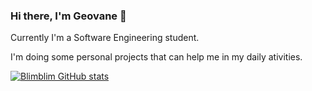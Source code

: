 ### Hi there, I'm Geovane 👋

Currently I'm a Software Engineering student.

I'm doing some personal projects that can help me in my daily ativities.

[![Blimblim GitHub stats](https://github-readme-stats.vercel.app/api?username=BlimblimCFT&count_private=true&show_icons=true&theme=maroongold)](https://github.com/anuraghazra/github-readme-stats)

<!--
**BlimblimCFT/BlimblimCFT** is a ✨ _special_ ✨ repository because its `README.md` (this file) appears on your GitHub profile.

Here are some ideas to get you started:

- 🔭 I’m currently working on ...
- 🌱 I’m currently learning ...
- 👯 I’m looking to collaborate on ...
- 🤔 I’m looking for help with Discord BOT Integration with Whatsapp Cloud API
- 💬 Ask me about anything
- 📫 How to reach me: galefreitas@gmail.com
- ⚡ Fun fact: ...
-->
